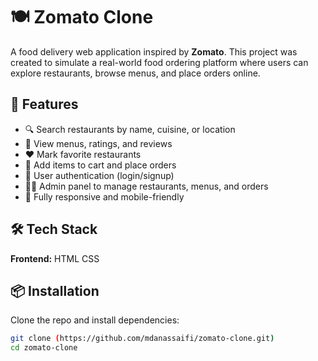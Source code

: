 # 🍽️ Zomato Clone

A food delivery web application inspired by **Zomato**. This project was created to simulate a real-world food ordering platform where users can explore restaurants, browse menus, and place orders online.

## 🚀 Features

- 🔍 Search restaurants by name, cuisine, or location
- 🧾 View menus, ratings, and reviews
- ❤️ Mark favorite restaurants
- 🛒 Add items to cart and place orders
- 🔐 User authentication (login/signup)
- 🧑‍💼 Admin panel to manage restaurants, menus, and orders
- 📱 Fully responsive and mobile-friendly

## 🛠️ Tech Stack

**Frontend:**
HTML 
CSS



## 📦 Installation

Clone the repo and install dependencies:

```bash
git clone (https://github.com/mdanassaifi/zomato-clone.git)
cd zomato-clone
